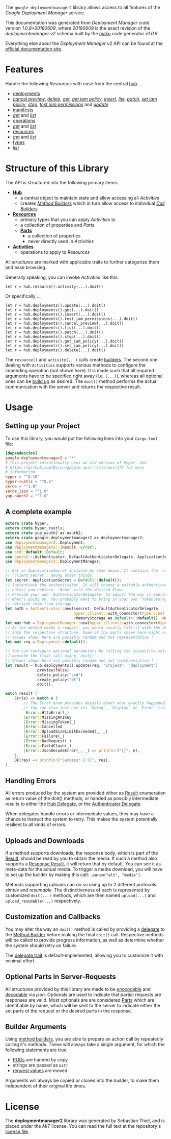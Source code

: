 <!---
DO NOT EDIT !
This file was generated automatically from 'src/mako/api/README.md.mako'
DO NOT EDIT !
-->
The `google-deploymentmanager2` library allows access to all features of the *Google Deployment Manager* service.

This documentation was generated from *Deployment Manager* crate version *1.0.8+20180609*, where *20180609* is the exact revision of the *deploymentmanager:v2* schema built by the [mako](http://www.makotemplates.org/) code generator *v1.0.8*.

Everything else about the *Deployment Manager* *v2* API can be found at the
[official documentation site](https://cloud.google.com/deployment-manager/).
# Features

Handle the following *Resources* with ease from the central [hub](https://docs.rs/google-deploymentmanager2/1.0.8+20180609/google_deploymentmanager2/struct.DeploymentManager.html) ... 

* [deployments](https://docs.rs/google-deploymentmanager2/1.0.8+20180609/google_deploymentmanager2/struct.Deployment.html)
 * [*cancel preview*](https://docs.rs/google-deploymentmanager2/1.0.8+20180609/google_deploymentmanager2/struct.DeploymentCancelPreviewCall.html), [*delete*](https://docs.rs/google-deploymentmanager2/1.0.8+20180609/google_deploymentmanager2/struct.DeploymentDeleteCall.html), [*get*](https://docs.rs/google-deploymentmanager2/1.0.8+20180609/google_deploymentmanager2/struct.DeploymentGetCall.html), [*get iam policy*](https://docs.rs/google-deploymentmanager2/1.0.8+20180609/google_deploymentmanager2/struct.DeploymentGetIamPolicyCall.html), [*insert*](https://docs.rs/google-deploymentmanager2/1.0.8+20180609/google_deploymentmanager2/struct.DeploymentInsertCall.html), [*list*](https://docs.rs/google-deploymentmanager2/1.0.8+20180609/google_deploymentmanager2/struct.DeploymentListCall.html), [*patch*](https://docs.rs/google-deploymentmanager2/1.0.8+20180609/google_deploymentmanager2/struct.DeploymentPatchCall.html), [*set iam policy*](https://docs.rs/google-deploymentmanager2/1.0.8+20180609/google_deploymentmanager2/struct.DeploymentSetIamPolicyCall.html), [*stop*](https://docs.rs/google-deploymentmanager2/1.0.8+20180609/google_deploymentmanager2/struct.DeploymentStopCall.html), [*test iam permissions*](https://docs.rs/google-deploymentmanager2/1.0.8+20180609/google_deploymentmanager2/struct.DeploymentTestIamPermissionCall.html) and [*update*](https://docs.rs/google-deploymentmanager2/1.0.8+20180609/google_deploymentmanager2/struct.DeploymentUpdateCall.html)
* [manifests](https://docs.rs/google-deploymentmanager2/1.0.8+20180609/google_deploymentmanager2/struct.Manifest.html)
 * [*get*](https://docs.rs/google-deploymentmanager2/1.0.8+20180609/google_deploymentmanager2/struct.ManifestGetCall.html) and [*list*](https://docs.rs/google-deploymentmanager2/1.0.8+20180609/google_deploymentmanager2/struct.ManifestListCall.html)
* [operations](https://docs.rs/google-deploymentmanager2/1.0.8+20180609/google_deploymentmanager2/struct.Operation.html)
 * [*get*](https://docs.rs/google-deploymentmanager2/1.0.8+20180609/google_deploymentmanager2/struct.OperationGetCall.html) and [*list*](https://docs.rs/google-deploymentmanager2/1.0.8+20180609/google_deploymentmanager2/struct.OperationListCall.html)
* [resources](https://docs.rs/google-deploymentmanager2/1.0.8+20180609/google_deploymentmanager2/struct.ResourceType.html)
 * [*get*](https://docs.rs/google-deploymentmanager2/1.0.8+20180609/google_deploymentmanager2/struct.ResourceGetCall.html) and [*list*](https://docs.rs/google-deploymentmanager2/1.0.8+20180609/google_deploymentmanager2/struct.ResourceListCall.html)
* [types](https://docs.rs/google-deploymentmanager2/1.0.8+20180609/google_deploymentmanager2/struct.Type.html)
 * [*list*](https://docs.rs/google-deploymentmanager2/1.0.8+20180609/google_deploymentmanager2/struct.TypeListCall.html)




# Structure of this Library

The API is structured into the following primary items:

* **[Hub](https://docs.rs/google-deploymentmanager2/1.0.8+20180609/google_deploymentmanager2/struct.DeploymentManager.html)**
    * a central object to maintain state and allow accessing all *Activities*
    * creates [*Method Builders*](https://docs.rs/google-deploymentmanager2/1.0.8+20180609/google_deploymentmanager2/trait.MethodsBuilder.html) which in turn
      allow access to individual [*Call Builders*](https://docs.rs/google-deploymentmanager2/1.0.8+20180609/google_deploymentmanager2/trait.CallBuilder.html)
* **[Resources](https://docs.rs/google-deploymentmanager2/1.0.8+20180609/google_deploymentmanager2/trait.Resource.html)**
    * primary types that you can apply *Activities* to
    * a collection of properties and *Parts*
    * **[Parts](https://docs.rs/google-deploymentmanager2/1.0.8+20180609/google_deploymentmanager2/trait.Part.html)**
        * a collection of properties
        * never directly used in *Activities*
* **[Activities](https://docs.rs/google-deploymentmanager2/1.0.8+20180609/google_deploymentmanager2/trait.CallBuilder.html)**
    * operations to apply to *Resources*

All *structures* are marked with applicable traits to further categorize them and ease browsing.

Generally speaking, you can invoke *Activities* like this:

```Rust,ignore
let r = hub.resource().activity(...).doit()
```

Or specifically ...

```ignore
let r = hub.deployments().update(...).doit()
let r = hub.deployments().get(...).doit()
let r = hub.deployments().insert(...).doit()
let r = hub.deployments().test_iam_permissions(...).doit()
let r = hub.deployments().cancel_preview(...).doit()
let r = hub.deployments().list(...).doit()
let r = hub.deployments().patch(...).doit()
let r = hub.deployments().stop(...).doit()
let r = hub.deployments().get_iam_policy(...).doit()
let r = hub.deployments().set_iam_policy(...).doit()
let r = hub.deployments().delete(...).doit()
```

The `resource()` and `activity(...)` calls create [builders][builder-pattern]. The second one dealing with `Activities` 
supports various methods to configure the impending operation (not shown here). It is made such that all required arguments have to be 
specified right away (i.e. `(...)`), whereas all optional ones can be [build up][builder-pattern] as desired.
The `doit()` method performs the actual communication with the server and returns the respective result.

# Usage

## Setting up your Project

To use this library, you would put the following lines into your `Cargo.toml` file:

```toml
[dependencies]
google-deploymentmanager2 = "*"
# This project intentionally uses an old version of Hyper. See
# https://github.com/Byron/google-apis-rs/issues/173 for more
# information.
hyper = "^0.10"
hyper-rustls = "^0.6"
serde = "^1.0"
serde_json = "^1.0"
yup-oauth2 = "^1.0"
```

## A complete example

```Rust
extern crate hyper;
extern crate hyper_rustls;
extern crate yup_oauth2 as oauth2;
extern crate google_deploymentmanager2 as deploymentmanager2;
use deploymentmanager2::Deployment;
use deploymentmanager2::{Result, Error};
use std::default::Default;
use oauth2::{Authenticator, DefaultAuthenticatorDelegate, ApplicationSecret, MemoryStorage};
use deploymentmanager2::DeploymentManager;

// Get an ApplicationSecret instance by some means. It contains the `client_id` and 
// `client_secret`, among other things.
let secret: ApplicationSecret = Default::default();
// Instantiate the authenticator. It will choose a suitable authentication flow for you, 
// unless you replace  `None` with the desired Flow.
// Provide your own `AuthenticatorDelegate` to adjust the way it operates and get feedback about 
// what's going on. You probably want to bring in your own `TokenStorage` to persist tokens and
// retrieve them from storage.
let auth = Authenticator::new(&secret, DefaultAuthenticatorDelegate,
                              hyper::Client::with_connector(hyper::net::HttpsConnector::new(hyper_rustls::TlsClient::new())),
                              <MemoryStorage as Default>::default(), None);
let mut hub = DeploymentManager::new(hyper::Client::with_connector(hyper::net::HttpsConnector::new(hyper_rustls::TlsClient::new())), auth);
// As the method needs a request, you would usually fill it with the desired information
// into the respective structure. Some of the parts shown here might not be applicable !
// Values shown here are possibly random and not representative !
let mut req = Deployment::default();

// You can configure optional parameters by calling the respective setters at will, and
// execute the final call using `doit()`.
// Values shown here are possibly random and not representative !
let result = hub.deployments().update(req, "project", "deployment")
             .preview(false)
             .delete_policy("sed")
             .create_policy("et")
             .doit();

match result {
    Err(e) => match e {
        // The Error enum provides details about what exactly happened.
        // You can also just use its `Debug`, `Display` or `Error` traits
         Error::HttpError(_)
        |Error::MissingAPIKey
        |Error::MissingToken(_)
        |Error::Cancelled
        |Error::UploadSizeLimitExceeded(_, _)
        |Error::Failure(_)
        |Error::BadRequest(_)
        |Error::FieldClash(_)
        |Error::JsonDecodeError(_, _) => println!("{}", e),
    },
    Ok(res) => println!("Success: {:?}", res),
}

```
## Handling Errors

All errors produced by the system are provided either as [Result](https://docs.rs/google-deploymentmanager2/1.0.8+20180609/google_deploymentmanager2/enum.Result.html) enumeration as return value of 
the doit() methods, or handed as possibly intermediate results to either the 
[Hub Delegate](https://docs.rs/google-deploymentmanager2/1.0.8+20180609/google_deploymentmanager2/trait.Delegate.html), or the [Authenticator Delegate](https://docs.rs/yup-oauth2/*/yup_oauth2/trait.AuthenticatorDelegate.html).

When delegates handle errors or intermediate values, they may have a chance to instruct the system to retry. This 
makes the system potentially resilient to all kinds of errors.

## Uploads and Downloads
If a method supports downloads, the response body, which is part of the [Result](https://docs.rs/google-deploymentmanager2/1.0.8+20180609/google_deploymentmanager2/enum.Result.html), should be
read by you to obtain the media.
If such a method also supports a [Response Result](https://docs.rs/google-deploymentmanager2/1.0.8+20180609/google_deploymentmanager2/trait.ResponseResult.html), it will return that by default.
You can see it as meta-data for the actual media. To trigger a media download, you will have to set up the builder by making
this call: `.param("alt", "media")`.

Methods supporting uploads can do so using up to 2 different protocols: 
*simple* and *resumable*. The distinctiveness of each is represented by customized 
`doit(...)` methods, which are then named `upload(...)` and `upload_resumable(...)` respectively.

## Customization and Callbacks

You may alter the way an `doit()` method is called by providing a [delegate](https://docs.rs/google-deploymentmanager2/1.0.8+20180609/google_deploymentmanager2/trait.Delegate.html) to the 
[Method Builder](https://docs.rs/google-deploymentmanager2/1.0.8+20180609/google_deploymentmanager2/trait.CallBuilder.html) before making the final `doit()` call. 
Respective methods will be called to provide progress information, as well as determine whether the system should 
retry on failure.

The [delegate trait](https://docs.rs/google-deploymentmanager2/1.0.8+20180609/google_deploymentmanager2/trait.Delegate.html) is default-implemented, allowing you to customize it with minimal effort.

## Optional Parts in Server-Requests

All structures provided by this library are made to be [enocodable](https://docs.rs/google-deploymentmanager2/1.0.8+20180609/google_deploymentmanager2/trait.RequestValue.html) and 
[decodable](https://docs.rs/google-deploymentmanager2/1.0.8+20180609/google_deploymentmanager2/trait.ResponseResult.html) via *json*. Optionals are used to indicate that partial requests are responses 
are valid.
Most optionals are are considered [Parts](https://docs.rs/google-deploymentmanager2/1.0.8+20180609/google_deploymentmanager2/trait.Part.html) which are identifiable by name, which will be sent to 
the server to indicate either the set parts of the request or the desired parts in the response.

## Builder Arguments

Using [method builders](https://docs.rs/google-deploymentmanager2/1.0.8+20180609/google_deploymentmanager2/trait.CallBuilder.html), you are able to prepare an action call by repeatedly calling it's methods.
These will always take a single argument, for which the following statements are true.

* [PODs][wiki-pod] are handed by copy
* strings are passed as `&str`
* [request values](https://docs.rs/google-deploymentmanager2/1.0.8+20180609/google_deploymentmanager2/trait.RequestValue.html) are moved

Arguments will always be copied or cloned into the builder, to make them independent of their original life times.

[wiki-pod]: http://en.wikipedia.org/wiki/Plain_old_data_structure
[builder-pattern]: http://en.wikipedia.org/wiki/Builder_pattern
[google-go-api]: https://github.com/google/google-api-go-client

# License
The **deploymentmanager2** library was generated by Sebastian Thiel, and is placed 
under the *MIT* license.
You can read the full text at the repository's [license file][repo-license].

[repo-license]: https://github.com/Byron/google-apis-rsblob/master/LICENSE.md
